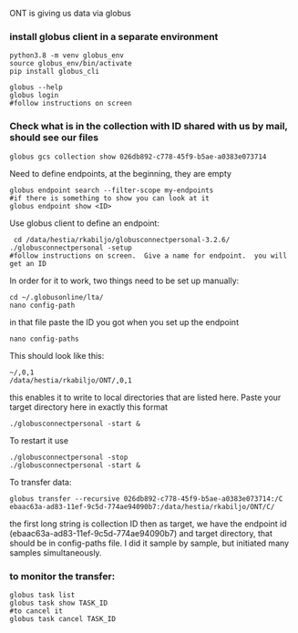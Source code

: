 ONT is giving us data via globus
### install globus client in a separate environment 

```
python3.8 -m venv globus_env
source globus_env/bin/activate
pip install globus_cli

globus --help
globus login
#follow instructions on screen
```

### Check what is in the collection with ID shared with us by mail, should see our files
```
globus gcs collection show 026db892-c778-45f9-b5ae-a0383e073714
```
Need to define endpoints, at the beginning, they are empty
```
globus endpoint search --filter-scope my-endpoints
#if there is something to show you can look at it
globus endpoint show <ID>
```

Use globus client to define an endpoint:
```
 cd /data/hestia/rkabiljo/globusconnectpersonal-3.2.6/
./globusconnectpersonal -setup
#follow instructions on screen.  Give a name for endpoint.  you will get an ID
```
In order for it to work, two things need to be set up manually:
```
cd ~/.globusonline/lta/
nano config-path
```
in that file paste the ID you got when you set up the endpoint
```
nano config-paths 
```
This should look like this:
```
~/,0,1
/data/hestia/rkabiljo/ONT/,0,1
```
this enables it to write to local directories that are listed here.  Paste your target directory here in exactly this format
```
./globusconnectpersonal -start &
```
To restart it use 
```
./globusconnectpersonal -stop
./globusconnectpersonal -start &
```

To transfer data:
```
globus transfer --recursive 026db892-c778-45f9-b5ae-a0383e073714:/C ebaac63a-ad83-11ef-9c5d-774ae94090b7:/data/hestia/rkabiljo/ONT/C/
```
the first long string is collection ID
then as target, we have the endpoint id (ebaac63a-ad83-11ef-9c5d-774ae94090b7) and target directory, that should be in config-paths file. I did it sample by sample, but initiated many samples simultaneously.

### to monitor the transfer:
```
globus task list
globus task show TASK_ID
#to cancel it
globus task cancel TASK_ID 
```

